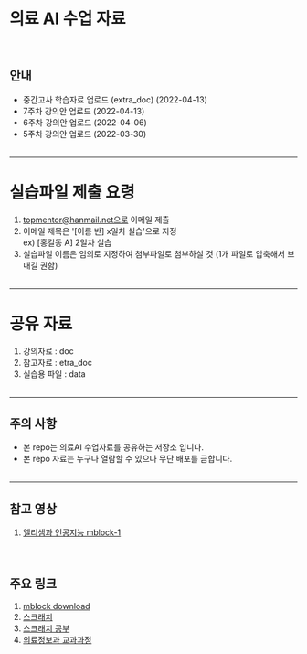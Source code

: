 # 의료 AI 수업 자료 
<br>

## 안내
* 중간고사 학습자료 업로드 (extra_doc) (2022-04-13)
* 7주차 강의안 업로드 (2022-04-13)
* 6주차 강의안 업로드 (2022-04-06)
* 5주차 강의안 업로드 (2022-03-30)
<br><br>

-----------------------------------
# 실습파일 제출 요령

1. topmentor@hanmail.net으로 이메일 제출 
2. 이메일 제목은 '[이름 반] x일차 실습'으로 지정 <br>
   ex) [홍길동 A] 2일차 실습
3. 실습파일 이름은 임의로 지정하여 첨부파일로 첨부하실 것 
   (1개 파일로 압축해서 보내길 권함)
<br><br>


-----------------------------------
# 공유 자료

1. 강의자료 : doc 
2. 참고자료 : etra_doc
3. 실습용 파일 : data
<br><br>

-----------------------------------
## 주의 사항
* 본 repo는 의료AI 수업자료를 공유하는 저장소 입니다. 
* 본 repo 자료는 누구나 열람할 수 있으나 무단 배포를 금합니다.
<br><br>

-----------------------------------
## 참고 영상
1. [엘리샘과 인공지능 mblock-1](https://www.youtube.com/watch?v=pWPKf7OIH_s&t=367s) <br>
<br><br>

## 주요 링크
1. [mblock download](https://mblock.makeblock.com/en-us/download/) <br>
2. [스크래치](https://scratch.mit.edu/) <br>
3. [스크래치 공부](https://makerejoicegames.tistory.com/category/%7B%20%EC%BD%94%EB%94%A9%EA%B3%B5%EB%B6%80%20%7D/%E2%96%B7%20%5B%EC%8A%A4%ED%81%AC%EB%9E%98%EC%B9%98%20%EA%B3%B5%EB%B6%80%5D) <br>
4. [의료정보과 교과과정](https://www.shu.ac.kr/file/announcing/cur_mis_2021.pdf) <br>
<br><br>





